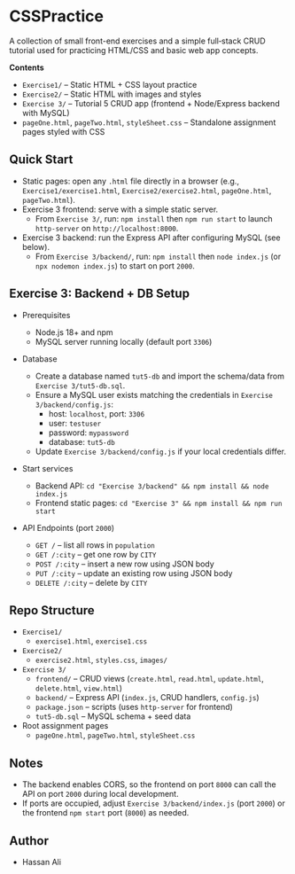 # CSSPractice

A collection of small front-end exercises and a simple full‑stack CRUD tutorial used for practicing HTML/CSS and basic web app concepts.

**Contents**
- `Exercise1/` – Static HTML + CSS layout practice
- `Exercise2/` – Static HTML with images and styles
- `Exercise 3/` – Tutorial 5 CRUD app (frontend + Node/Express backend with MySQL)
- `pageOne.html`, `pageTwo.html`, `styleSheet.css` – Standalone assignment pages styled with CSS

## Quick Start

- Static pages: open any `.html` file directly in a browser (e.g., `Exercise1/exercise1.html`, `Exercise2/exercise2.html`, `pageOne.html`, `pageTwo.html`).
- Exercise 3 frontend: serve with a simple static server.
  - From `Exercise 3/`, run: `npm install` then `npm run start` to launch `http-server` on `http://localhost:8000`.
- Exercise 3 backend: run the Express API after configuring MySQL (see below).
  - From `Exercise 3/backend/`, run: `npm install` then `node index.js` (or `npx nodemon index.js`) to start on port `2000`.

## Exercise 3: Backend + DB Setup

- Prerequisites
  - Node.js 18+ and npm
  - MySQL server running locally (default port `3306`)

- Database
  - Create a database named `tut5-db` and import the schema/data from `Exercise 3/tut5-db.sql`.
  - Ensure a MySQL user exists matching the credentials in `Exercise 3/backend/config.js`:
    - host: `localhost`, port: `3306`
    - user: `testuser`
    - password: `mypassword`
    - database: `tut5-db`
  - Update `Exercise 3/backend/config.js` if your local credentials differ.

- Start services
  - Backend API: `cd "Exercise 3/backend" && npm install && node index.js`
  - Frontend static pages: `cd "Exercise 3" && npm install && npm run start`

- API Endpoints (port `2000`)
  - `GET /` – list all rows in `population`
  - `GET /:city` – get one row by `CITY`
  - `POST /:city` – insert a new row using JSON body
  - `PUT /:city` – update an existing row using JSON body
  - `DELETE /:city` – delete by `CITY`

## Repo Structure

- `Exercise1/`
  - `exercise1.html`, `exercise1.css`
- `Exercise2/`
  - `exercise2.html`, `styles.css`, `images/`
- `Exercise 3/`
  - `frontend/` – CRUD views (`create.html`, `read.html`, `update.html`, `delete.html`, `view.html`)
  - `backend/` – Express API (`index.js`, CRUD handlers, `config.js`)
  - `package.json` – scripts (uses `http-server` for frontend)
  - `tut5-db.sql` – MySQL schema + seed data
- Root assignment pages
  - `pageOne.html`, `pageTwo.html`, `styleSheet.css`

## Notes

- The backend enables CORS, so the frontend on port `8000` can call the API on port `2000` during local development.
- If ports are occupied, adjust `Exercise 3/backend/index.js` (port `2000`) or the frontend `npm start` port (`8000`) as needed.

## Author

- Hassan Ali
